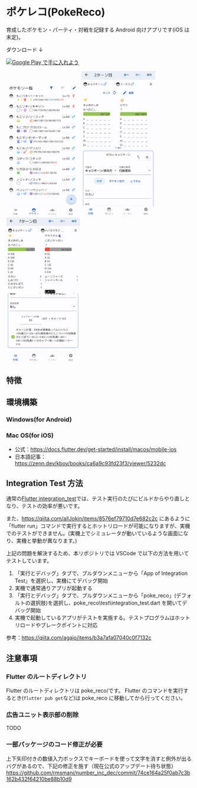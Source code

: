 # ポケレコ(PokeReco)

育成したポケモン・パーティ・対戦を記録する Android 向けアプリです(iOS は未定)。

ダウンロード ↓

<a href='https://play.google.com/store/apps/details?id=com.dkomki.pokereco'><img alt='Google Play で手に入れよう' width="160" src='https://play.google.com/intl/en_us/badges/static/images/badges/ja_badge_web_generic.png'/></a>

<img width="200" src="Screenshot_20231017-183758.png"> <img width="200" src="Screenshot_20231124-171155.png"> <img width="200" src="Screenshot_20231124-172052.png">

## 特徴

## 環境構築

### Windows(for Android)

### Mac OS(for iOS)

- 公式：https://docs.flutter.dev/get-started/install/macos/mobile-ios
- 日本語記事：https://zenn.dev/kboy/books/ca6a9c93fd23f3/viewer/5232dc

## Integration Test 方法

通常の[Flutter integration_test](https://docs.flutter.dev/testing/integration-tests)では、テスト実行のたびにビルドからやり直しとなり、テストの効率が悪いです。

また、https://qiita.com/allJokin/items/8576ef79710d7e682c2c にあるように「flutter run」コマンドで実行するとホットリロードが可能になりますが、実機でのテストができません。(実機上でシミュレータが動いているような画面になり、実機と挙動が異なります。)

上記の問題を解決するため、本リポジトリでは VSCode で以下の方法を用いてテストしています。

1. 「実行とデバッグ」タブで、プルダウンメニューから「App of Integration Test」を選択し、実機にてデバッグ開始
1. 実機で通常通りアプリが起動する
1. 「実行とデバッグ」タブで、プルダウンメニューから「poke_reco」(デフォルトの選択肢)を選択し、poke_reco\test\integration_test.dart を開いてデバッグ開始
1. 実機で起動しているアプリがテストを実施する。テストプログラムはホットリロードやブレークポイントに対応

参考：https://qiita.com/agajo/items/b3a7afa07040c0f7132c

## 注意事項

### Flutter のルートディレクトリ

Flutter のルートディレクトリは poke_reco/です。
Flutter のコマンドを実行するとき(`flutter pub get`など)は poke_reco に移動してから行ってください。

### 広告ユニット表示部の削除

TODO

### 一部パッケージのコード修正が必要

上下矢印付きの数値入力ボックスでキーボードを使って文字を消すと例外が出るバグがあるので、下記の修正を施す（現在公式のアップデート待ち状態）
https://github.com/rmsmani/number_inc_dec/commit/74ce164a25f0ab7c3b162b432f64210be88b10d9
